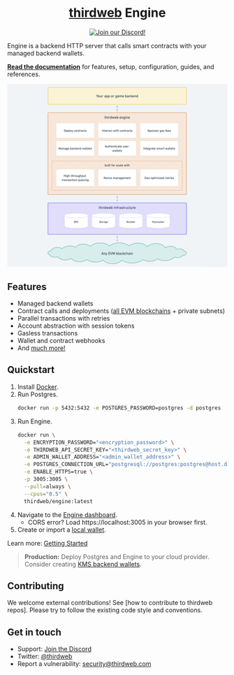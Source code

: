 <p align="center">
    <br />
    <a href="https://thirdweb.com">
        <img src="https://github.com/thirdweb-dev/js/blob/main/packages/sdk/logo.svg?raw=true" width="200" alt=""/></a>
    <br />
</p>

<h1 align="center"><a href='https://thirdweb.com/'>thirdweb</a> Engine</h1>

<p align="center">
    <a href="https://discord.gg/thirdweb">
        <img alt="Join our Discord!" src="https://img.shields.io/discord/834227967404146718.svg?color=7289da&label=discord&logo=discord&style=flat"/>
    </a>
</p>

Engine is a backend HTTP server that calls smart contracts with your managed backend wallets.

[**Read the documentation**](https://portal.thirdweb.com/engine) for features, setup, configuration, guides, and references.

<!-- Source: https://whimsical.com/engine-architecture-2G6rXEvUM2HFmVwKxPWyzS -->
<img src="./docs/images/overview.png" alt="Overview" width="820">

## Features

- Managed backend wallets
- Contract calls and deployments ([all EVM blockchains](https://thirdweb.com/chainlist) + private subnets)
- Parallel transactions with retries
- Account abstraction with session tokens
- Gasless transactions
- Wallet and contract webhooks
- And [much more!](https://portal.thirdweb.com/engine)

## Quickstart

1. Install [Docker](https://docs.docker.com/get-docker/).
1. Run Postgres.
   ```bash
   docker run -p 5432:5432 -e POSTGRES_PASSWORD=postgres -d postgres
   ```
1. Run Engine.
   ```bash
   docker run \
     -e ENCRYPTION_PASSWORD="<encryption_password>" \
     -e THIRDWEB_API_SECRET_KEY="<thirdweb_secret_key>" \
     -e ADMIN_WALLET_ADDRESS="<admin_wallet_address>" \
     -e POSTGRES_CONNECTION_URL="postgresql://postgres:postgres@host.docker.internal:5432/postgres?sslmode=disable" \
     -e ENABLE_HTTPS=true \
     -p 3005:3005 \
     --pull=always \
     --cpus="0.5" \
     thirdweb/engine:latest
   ```
1. Navigate to the [Engine dashboard](https://thirdweb.com/dashboard/engine).
   - CORS error? Load https://localhost:3005 in your browser first.
1. Create or import a [local wallet](https://portal.thirdweb.com/engine/backend-wallets).

Learn more: [Getting Started](https://portal.thirdweb.com/engine/getting-started)

> **Production:** Deploy Postgres and Engine to your cloud provider. Consider creating [KMS backend wallets](https://portal.thirdweb.com/engine/backend-wallets).

## Contributing

We welcome external contributions! See [how to contribute to thirdweb repos]. Please try to follow the existing code style and conventions.

## Get in touch

- Support: [Join the Discord](https://discord.gg/thirdweb)
- Twitter: [@thirdweb](https://twitter.com/thirdweb)
- Report a vulnerability: security@thirdweb.com
